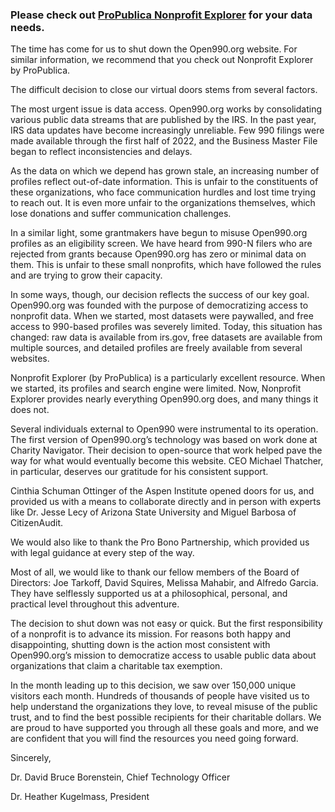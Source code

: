 ### Please check out [ProPublica Nonprofit Explorer](https://projects.propublica.org/nonprofits/) for your data needs.

The time has come for us to shut down the Open990.org website. For similar information, we recommend that you check out Nonprofit Explorer by ProPublica.

The difficult decision to close our virtual doors stems from several factors.

The most urgent issue is data access. Open990.org works by consolidating various public data streams that are published by the IRS. In the past year, IRS data updates have become increasingly unreliable. Few 990 filings were made available through the first half of 2022, and the Business Master File began to reflect inconsistencies and delays. 

As the data on which we depend has grown stale, an increasing number of profiles reflect out-of-date information. This is unfair to the constituents of these organizations, who face communication hurdles and lost time trying to reach out. It is even more unfair to the organizations themselves, which lose donations and suffer communication challenges.

In a similar light, some grantmakers have begun to misuse Open990.org profiles as an eligibility screen. We have heard from 990-N filers who are rejected from grants because Open990.org has zero or minimal data on them. This is unfair to these small nonprofits, which have followed the rules and are trying to grow their capacity.

In some ways, though, our decision reflects the success of our key goal. Open990.org was founded with the purpose of democratizing access to nonprofit data. When we started, most datasets were paywalled, and free access to 990-based profiles was severely limited. Today, this situation has changed: raw data is available from irs.gov, free datasets are available from multiple sources, and detailed profiles are freely available from several websites. 

Nonprofit Explorer (by ProPublica) is a particularly excellent resource. When we started, its profiles and search engine were limited. Now, Nonprofit Explorer provides nearly everything Open990.org does, and many things it does not.

Several individuals external to Open990 were instrumental to its operation. The first version of Open990.org’s technology was based on work done at Charity Navigator. Their decision to open-source that work helped pave the way for what would eventually become this website. CEO Michael Thatcher, in particular, deserves our gratitude for his consistent support.

Cinthia Schuman Ottinger of the Aspen Institute opened doors for us, and provided us with a means to collaborate directly and in person with experts like Dr. Jesse Lecy of Arizona State University and Miguel Barbosa of CitizenAudit. 

We would also like to thank the Pro Bono Partnership, which provided us with legal guidance at every step of the way.

Most of all, we would like to thank our fellow members of the Board of Directors: Joe Tarkoff, David Squires, Melissa Mahabir, and Alfredo Garcia. They have selflessly supported us at a philosophical, personal, and practical level throughout this adventure.

The decision to shut down was not easy or quick. But the first responsibility of a nonprofit is to advance its mission. For reasons both happy and disappointing, shutting down is the action most consistent with Open990.org’s mission to democratize access to usable public data about organizations that claim a charitable tax exemption.

In the month leading up to this decision, we saw over 150,000 unique visitors each month. Hundreds of thousands of people have visited us to help understand the organizations they love, to reveal misuse of the public trust, and to find the best possible recipients for their charitable dollars. We are proud to have supported you through all these goals and more, and we are confident that you will find the resources you need going forward.

Sincerely,

Dr. David Bruce Borenstein, Chief Technology Officer

Dr. Heather Kugelmass, President
